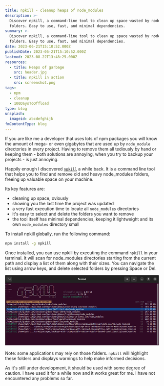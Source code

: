 ```yaml
---
title: npkill - cleanup heaps of node_modules
description: >-
  Discover npkill, a command-line tool to clean up space wasted by node_modules
  folders. Easy to use, fast, and minimal dependencies.
summary: >-
  Discover npkill, a command-line tool to clean up space wasted by node_modules
  folders. Easy to use, fast, and minimal dependencies.
date: 2023-06-21T15:10:52.000Z
publishDate: 2023-06-21T15:10:52.000Z
lastmod: 2023-08-22T13:48:25.000Z
resources:
  - title: Heaps of garbage
    src: header.jpg
  - title: npkill in action
    src: screenshot.png
tags:
  - npm
  - cleanup
  - 100DaysToOffload
type: blog
unsplash:
  imageid: abcdefghijk
fmContentType: blog
---
```


If you are like me a developer that uses lots of npm packages you will know the amount of mega- or even gigabytes that are used up by `node_module` directories in every project. Having to remove them all tediously by hand or keeping them - both solutions are annoying, when you try to backup your projects - is just annoying.

Happily enough I discovered [`npkill`](https://github.com/voidcosmos/npkill) a while back. It is a command line tool that helps you to find and remove old and heavy node\_modules folders, freeing up valuable space on your machine.

Its key features are:

*   cleaning up space, oviously
*   showing you the last time the project was updated
*   a very fast execution time to locate all `node_modules` directories
*   it's easy to select and delete the folders you want to remove
*   the tool itself has minimal dependencies, keeping it lightweight and its own `node_modules` directory small

To install npkill globally, run the following command:

```bash
npm install -g npkill
```

Once installed, you can use npkill by executing the command `npkill` in your terminal. It will scan for node\_modules directories starting from the current path and display a list of them along with their sizes. You can navigate the list using arrow keys, and delete selected folders by pressing Space or Del.

![npkill in action](screenshot.png)

Note: some applications may rely on those folders. `npkill` will highlight these folders and displays warnings to help make informed decisions.

As it's still under development, it should be used with some degree of caution. I have used it for a while now and it works great for me. I have not encountered any problems so far.
